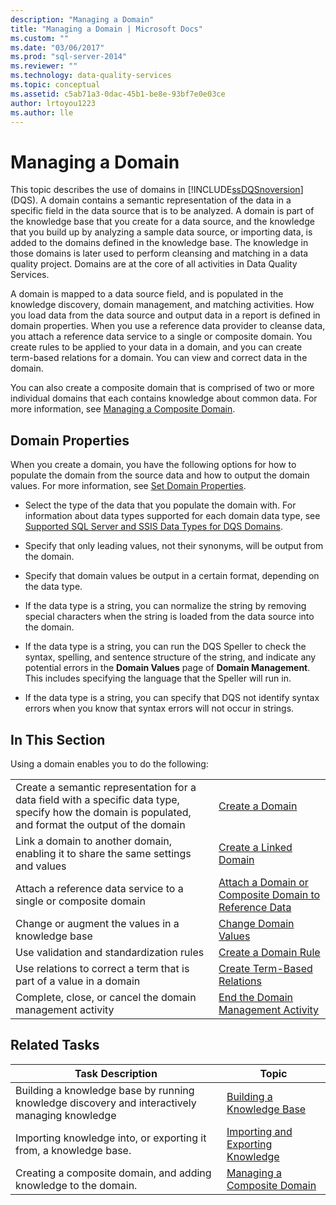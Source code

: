 ```yaml
---
description: "Managing a Domain"
title: "Managing a Domain | Microsoft Docs"
ms.custom: ""
ms.date: "03/06/2017"
ms.prod: "sql-server-2014"
ms.reviewer: ""
ms.technology: data-quality-services
ms.topic: conceptual
ms.assetid: c5ab71a3-0dac-45b1-be8e-93bf7e0e03ce
author: lrtoyou1223
ms.author: lle
---
```

# Managing a Domain
  This topic describes the use of domains in [!INCLUDE[ssDQSnoversion](../includes/ssdqsnoversion-md.md)] (DQS). A domain contains a semantic representation of the data in a specific field in the data source that is to be analyzed. A domain is part of the knowledge base that you create for a data source, and the knowledge that you build up by analyzing a sample data source, or importing data, is added to the domains defined in the knowledge base. The knowledge in those domains is later used to perform cleansing and matching in a data quality project. Domains are at the core of all activities in Data Quality Services.  
  
 A domain is mapped to a data source field, and is populated in the knowledge discovery, domain management, and matching activities. How you load data from the data source and output data in a report is defined in domain properties. When you use a reference data provider to cleanse data, you attach a reference data service to a single or composite domain. You create rules to be applied to your data in a domain, and you can create term-based relations for a domain. You can view and correct data in the domain.  
  
 You can also create a composite domain that is comprised of two or more individual domains that each contains knowledge about common data. For more information, see [Managing a Composite Domain](../../2014/data-quality-services/managing-a-composite-domain.md).  
  
## Domain Properties  
 When you create a domain, you have the following options for how to populate the domain from the source data and how to output the domain values. For more information, see [Set Domain Properties](../../2014/data-quality-services/set-domain-properties.md).  
  
-   Select the type of the data that you populate the domain with. For information about data types supported for each domain data type, see [Supported SQL Server and SSIS Data Types for DQS Domains](../../2014/data-quality-services/supported-sql-server-and-ssis-data-types-for-dqs-domains.md).  
  
-   Specify that only leading values, not their synonyms, will be output from the domain.  
  
-   Specify that domain values be output in a certain format, depending on the data type.  
  
-   If the data type is a string, you can normalize the string by removing special characters when the string is loaded from the data source into the domain.  
  
-   If the data type is a string, you can run the DQS Speller to check the syntax, spelling, and sentence structure of the string, and indicate any potential errors in the **Domain Values** page of **Domain Management**. This includes specifying the language that the Speller will run in.  
  
-   If the data type is a string, you can specify that DQS not identify syntax errors when you know that syntax errors will not occur in strings.  
  
## In This Section  
 Using a domain enables you to do the following:  
  
|||  
|-|-|  
|Create a semantic representation for a data field with a specific data type, specify how the domain is populated, and format the output of the domain|[Create a Domain](../../2014/data-quality-services/create-a-domain.md)|  
|Link a domain to another domain, enabling it to share the same settings and values|[Create a Linked Domain](../../2014/data-quality-services/create-a-linked-domain.md)|  
|Attach a reference data service to a single or composite domain|[Attach a Domain or Composite Domain to Reference Data](../../2014/data-quality-services/attach-a-domain-or-composite-domain-to-reference-data.md)|  
|Change or augment the values in a knowledge base|[Change Domain Values](../../2014/data-quality-services/change-domain-values.md)|  
|Use validation and standardization rules|[Create a Domain Rule](../../2014/data-quality-services/create-a-domain-rule.md)|  
|Use relations to correct a term that is part of a value in a domain|[Create Term-Based Relations](../../2014/data-quality-services/create-term-based-relations.md)|  
|Complete, close, or cancel the domain management activity|[End the Domain Management Activity](../../2014/data-quality-services/end-the-domain-management-activity.md)|  
  
## Related Tasks  
  
|Task Description|Topic|  
|----------------------|-----------|  
|Building a knowledge base by running knowledge discovery and interactively managing knowledge|[Building a Knowledge Base](../../2014/data-quality-services/building-a-knowledge-base.md)|  
|Importing knowledge into, or exporting it from, a knowledge base.|[Importing and Exporting Knowledge](../../2014/data-quality-services/importing-and-exporting-knowledge.md)|  
|Creating a composite domain, and adding knowledge to the domain.|[Managing a Composite Domain](../../2014/data-quality-services/managing-a-composite-domain.md)|  
  
  
